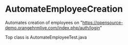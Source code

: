 # AutomateEmployeeCreation
Automates creation of employees on "https://opensource-demo.orangehrmlive.com/index.php/auth/login"

Top class is AutomateEmployeeTest.java
